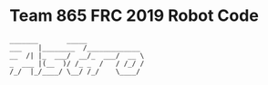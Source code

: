 # Team 865 FRC 2019 Robot Code

```text
_______       _____              
___    |________  /_____________ 
__  /| |_  ___/  __/_  ___/  __ \
_  ___ |(__  )/ /_ _  /   / /_/ /
/_/  |_/____/ \__/ /_/    \____/ 
```

